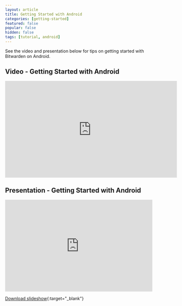 ```yaml
---
layout: article
title: Getting Started with Android
categories: [getting-started]
featured: false
popular: false
hidden: false
tags: [tutorial, android]
---
```


See the video and presentation below for tips on getting started with Bitwarden on Android.

## Video - Getting Started with Android

<iframe width="560" height="315" src="https://www.youtube.com/embed/qyFeEZMZpEY" frameborder="0" allow="accelerometer; autoplay; encrypted-media; gyroscope; picture-in-picture" allowfullscreen></iframe>

## Presentation - Getting Started with Android

<iframe src="https://docs.google.com/presentation/d/e/2PACX-1vRa_zqS3RMgD_KR8PKkyeEurq9yUuHfMrnRBnkIarn_T88jgZ7zEoIYLwbpdLc1uCZrxOUAkn_isZqZ/embed?start=false&loop=false&delayms=3000" frameborder="0" width="480" height="299" allowfullscreen="true" mozallowfullscreen="true" webkitallowfullscreen="true"></iframe>

[Download slideshow](https://drive.google.com/open?id=1RvkGbgP4MnJnRhHkmXwmmnVNsYNR_ZvcS65UURexBak){:target="_blank"}
